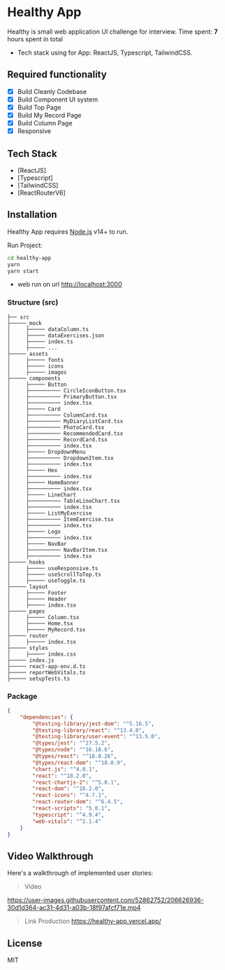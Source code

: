 # Healthy App

Healthy is small web application UI challenge for interview.
Time spent: **7** hours spent in total

- Tech stack using for App: ReactJS, Typescript, TailwindCSS.

## Required functionality

- [x] Build Cleanly Codebase
- [x] Build Component UI system
- [x] Build Top Page
- [x] Build My Record Page
- [x] Build Column Page
- [x] Responsive

## Tech Stack

- [ReactJS]
- [Typescript]
- [TailwindCSS]
- [ReactRouterV6]

## Installation

Healthy App requires [Node.js](https://nodejs.org/) v14+ to run.

Run Project:

```sh
cd healthy-app
yarn
yarn start
```

- web run on url <http://localhost:3000>

### Structure (src)

```
├── src
├─────_mock
│     ├───── dataColumn.ts
│     ├───── dataExercises.json
│     ├───── index.ts
│     ├───── ...
├───── assets
│     ├───── fonts
│     ├───── icons
│     ├───── images
├───── components
│     ├───── Button
│     ├────────── CircleIconButton.tsx
│     ├────────── PrimaryButton.tsx
│     ├────────── index.tsx
│     ├───── Card
│     ├────────── ColumnCard.tsx
│     ├────────── MyDiaryListCard.tsx
│     ├────────── PhotoCard.tsx
│     ├────────── RecommendedCard.tsx
│     ├────────── RecordCard.tsx
│     ├────────── index.tsx
│     ├───── DropdownMenu
│     ├────────── DropdownItem.tsx
│     ├────────── index.tsx
│     ├───── Hex
│     ├────────── index.tsx
│     ├───── HomeBanner
│     ├────────── index.tsx
│     ├───── LineChart
│     ├────────── TableLineChart.tsx
│     ├────────── index.tsx
│     ├───── ListMyExercise
│     ├────────── ItemExercise.tsx
│     ├────────── index.tsx
│     ├───── Logo
│     ├────────── index.tsx
│     ├───── NavBar
│     ├────────── NavBarItem.tsx
│     ├────────── index.tsx
├───── hooks
│     ├───── useResponsive.ts
│     ├───── useScrollToTop.ts
│     ├───── useToggle.ts
├───── layout
│     ├───── Footer
│     ├───── Header
│     ├───── index.tsx
├───── pages
│     ├───── Column.tsx
│     ├───── Home.tsx
│     ├───── MyRecord.tsx
├───── router
│     ├───── index.tsx
├───── styles
│     ├───── index.css
├───── index.js
├───── react-app-env.d.ts
├───── reportWebVitals.ts
├───── setupTests.ts
```
### Package

```json
{
    "dependencies": {
        "@testing-library/jest-dom": "^5.16.5",
        "@testing-library/react": "^13.4.0",
        "@testing-library/user-event": "^13.5.0",
        "@types/jest": "^27.5.2",
        "@types/node": "^16.18.6",
        "@types/react": "^18.0.26",
        "@types/react-dom": "^18.0.9",
        "chart.js": "^4.0.1",
        "react": "^18.2.0",
        "react-chartjs-2": "^5.0.1",
        "react-dom": "^18.2.0",
        "react-icons": "^4.7.1",
        "react-router-dom": "^6.4.5",
        "react-scripts": "5.0.1",
        "typescript": "^4.9.4",
        "web-vitals": "^2.1.4"
    }
}
```
## Video Walkthrough

Here's a walkthrough of implemented user stories:
> Video

https://user-images.githubusercontent.com/52862752/206626936-30d1d364-ac31-4d31-a03b-18f97afcf71e.mp4

> Link Production
> https://healthy-app.vercel.app/

## License

MIT